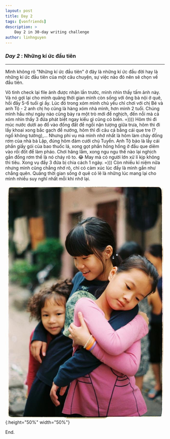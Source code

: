 ```yaml
---
layout: post
title: Day 2
tags: [vonfriends]
description: >
    Day 2 in 30-day writing challenge 
author: linhnguyen
---
```

### _Day 2_ : Những kí ức đầu tiên 
---
Mình không rõ "Những kí ức đầu tiên" ở đây là những kí ức đầu đời hay là những kí ức đầu tiên của một câu chuyện, sự việc nào đó nên sẽ chọn vế đầu tiên.

Vô tình check lại file ảnh được nhận lần trước, mình nhìn thấy tấm ảnh này. Và nó gợi lại cho mình quãng thời gian mình còn sống với ông bà nội ở quê, hồi đấy 5-6 tuổi gì ấy. Lúc đó trong xóm mình chủ yếu chỉ chơi với chị Bé và anh Tộ - 2 anh chị họ cũng là hàng xóm nhà mình, hơn mình 2 tuổi. Chúng mình hầu như ngày nào cũng bày ra một trò mới để nghịch, đến nỗi mà cả xóm nhìn thấy 3 đứa phát biết ngay kiểu gì cũng có biến. =)))) Hôm thì đi múc nước dưới ao đổ vào đống đất để ngồi nặn tượng giữa trưa, hôm thì đi lấy khoai xong bắc gạch để nướng, hôm thì đi câu cá bằng cái que tre (? ngố không tưởng),... Nhưng phi vụ mà mình nhớ nhất là hôm làm cháy đống rơm của nhà bà Lập, đúng hôm đám cưới chú Tuyển. Anh Tộ bảo là lấy cái phần giấy gói của bao thuốc lá, xong gọt phần hồng hồng ở đầu que diêm vào rồi đốt để làm pháo. Chơi hăng lắm, xong ngu ngu thế nào lại nghịch gần đống rơm thế là nó cháy rõ to. :joy: May mà có người lớn xử lí kịp không thì tiêu. Xong vụ đấy 3 đứa bị chia cách 1 ngày. =))) Còn nhiều kỉ niệm nữa nhưng mình cũng chẳng nhớ rõ, chỉ có cảm xúc lúc đấy là mình gần như chẳng quên. Quãng thời gian sống ở quê có lẽ là những lúc mang lại cho mình nhiều suy nghĩ nhất mỗi khi nhớ lại.

![day2](/assets/img/day2.jpg ) {:height="50%" width="50%"}

End.

                                 
